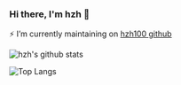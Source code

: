 ### Hi there, I'm hzh 👋

 ⚡  I’m currently maintaining on [hzh100 github](https://github.com/hzh100)


<!-- <img align="left" src="https://github-readme-stats.vercel.app/api?username=hzh100&show_icons=true&theme=ts" /> -->



![hzh's github stats](https://github-readme-stats.vercel.app/api?username=hzh100&show_icons=true&theme=vue)

![Top Langs](https://github-readme-stats.vercel.app/api/top-langs/?username=anncwb)
<!--
- 🔭 I’m currently working on ...
- 🌱 I’m currently learning ...
- 👯 I’m looking to collaborate on ...
- 🤔 I’m looking for help with ...
- 💬 Ask me about ...
- 📫 How to reach me: ...
- 😄 Pronouns: ...
- ⚡ Fun fact: ...
-->